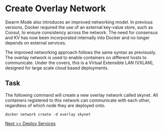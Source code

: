 # Create Overlay Network

Swarm Mode also introduces an improved networking model. 
In previous versions, Docker required the use of an external key-value store, such as Consul, to ensure consistency across the network. 
The need for consensus and KV has now been incorporated internally into Docker and no longer depends on external services.

The improved networking approach follows the same syntax as previously. The overlay network is used to enable containers on 
different hosts to communicate. Under the covers, this is a Virtual Extensible LAN (VXLAN), designed for large scale cloud based 
deployments.

## Task

The following command will create a new overlay network called skynet. All containers registered to this network can communicate with 
each other, regardless of which node they are deployed onto.

```
docker network create -d overlay skynet
```

[Next >> Deploy Services](https://github.com/collabnix/dockerlabs/edit/master/intermediate/swarm/deploy-services.md)
